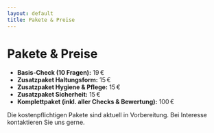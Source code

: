 ```yaml
---
layout: default
title: Pakete & Preise
---
```


# Pakete & Preise

- **Basis-Check (10 Fragen):** 19 €
- **Zusatzpaket Haltungsform:** 15 €
- **Zusatzpaket Hygiene & Pflege:** 15 €
- **Zusatzpaket Sicherheit:** 15 €
- **Komplettpaket (inkl. aller Checks & Bewertung):** 100 €

Die kostenpflichtigen Pakete sind aktuell in Vorbereitung. Bei Interesse kontaktieren Sie uns gerne.
